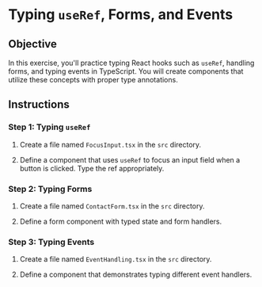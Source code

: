 # Typing `useRef`, Forms, and Events

## Objective

In this exercise, you'll practice typing React hooks such as `useRef`, handling forms, and typing events in TypeScript. You will create components that utilize these concepts with proper type annotations.

## Instructions

### Step 1: Typing `useRef`

1. Create a file named `FocusInput.tsx` in the `src` directory.

2. Define a component that uses `useRef` to focus an input field when a button is clicked. Type the ref appropriately.

### Step 2: Typing Forms

1. Create a file named `ContactForm.tsx` in the `src` directory.

2. Define a form component with typed state and form handlers.

### Step 3: Typing Events

1. Create a file named `EventHandling.tsx` in the `src` directory.

2. Define a component that demonstrates typing different event handlers.
